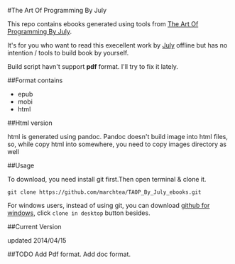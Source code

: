 #The Art Of Programming By July 

This repo contains ebooks generated using tools from [The Art Of Programming By July](https://github.com/julycoding/The-Art-Of-Programming-By-July).

It's for you who want to read this execellent work by [July](https://github.com/julycoding) offline but has no intention / tools to build book by yourself.

Build script havn't support **pdf** format. I'll try to fix it lately.

##Format contains

*	epub
*	mobi
*	html

##Html version

html is generated using pandoc. Pandoc doesn't build image into html files, so, while copy html into somewhere, you need to copy images directory as well

##Usage

To download, you need install git first.Then open terminal & clone it.

`git clone https://github.com/marchtea/TAOP_By_July_ebooks.git`

For windows users, instead of using git, you can download [github for windows](http://windows.github.com/), click `clone in desktop` button besides.

##Current Version

updated 2014/04/15

##TODO
Add Pdf format.
Add doc format.

